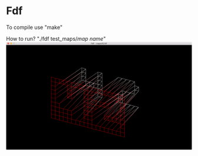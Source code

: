# Fdf
To compile use "make"

How to run? "./fdf test_maps/*map name*"
![Fdf](https://github.com/pbondoer/42-FdF/raw/master/screens/screen.png?raw=true)

